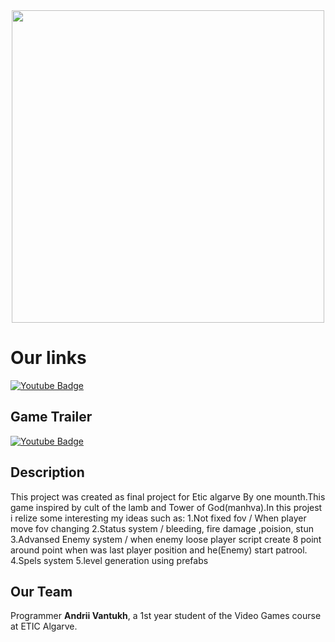 
<div id="header" align="center">
    <img src="https://media.giphy.com/media/v1.Y2lkPTc5MGI3NjExN3oxNzFhdjA4ZGVrYjQwY21uZXpwNWdmNndneWxrc3Bya2cxeXI5ZSZlcD12MV9pbnRlcm5hbF9naWZfYnlfaWQmY3Q9cw/BPYCygj6el5OJZfAQl/giphy.gif" width="500"/>

</div>

<h1>Our links</h1>
  <a href="https://www.youtube.com/@HambeeStudio">
    <img src="https://img.shields.io/badge/YouTube-red?style=for-the-badge&logo=youtube&logoColor=white" alt="Youtube Badge"/>
  </a>
  <div>
 
    
  </div>
  <h2>Game Trailer</h2>
    <a href="https://www.youtube.com/shorts/hswPFNHaln4">
    <img src="https://img.shields.io/badge/YouTube-red?style=for-the-badge&logo=youtube&logoColor=white" alt="Youtube Badge"/>
  </a>
  
  
</div >
<div id="header" >
<div id="header" >
<h2>Description</h2>
<text>
This project was created as final project for Etic algarve By one mounth.This game inspired by cult of the lamb and Tower of God(manhva).In this projest i relize some interesting my ideas such as:
1.Not fixed fov / When player move fov changing
2.Status system / bleeding, fire damage ,poision, stun
3.Advansed Enemy system / when enemy loose player script create 8 point around point when was last player position and he(Enemy) start patrool.
4.Spels system 
5.level generation using prefabs


    
</text>
</div>

<h2> Our Team </h2> 

<div id="header" ><text>
Programmer <b>Andrii Vantukh</b>, a 1st year student of the Video Games course at ETIC Algarve.
</text></div>



    


